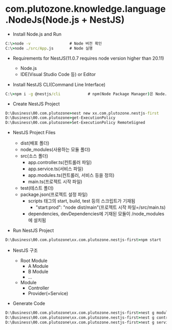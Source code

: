 # com.plutozone.knowledge.language.NodeJs(Node.js + NestJS)


- Install Node.js and Run
```cmd
C:\>node -v					# Node 버전 확인
C:\>node ./src/App.js		# Node 실행
```

- Requirements for NestJS(11.0.7 requires node version higher than 20.11)
	- Node.js
	- IDE(Visual Studio Code 등) or Editor

- Install NestJS CLI(Command Line Interface)
```cmd
C:\>npm i -g @nestjs/cli			# npm(Node Package Manager)은 Node.js의 기본 패키지 관리자
```

- Create NestJS Project
```cmd
D:\Business\00.com.plutozone>nest new xx.com.plutozone.nestjs-first		# 프로젝트(xx.com.plutozone.nestjs-first) 생성
D:\Business\00.com.plutozone>get-ExecutionPolicy						# [참고] 보안 오류 발생 시 현재 권한 상태 확인(Restricted: default로 스크립트 파일 실행 불가) 후 프로젝트 생성 재시도
D:\Business\00.com.plutozone>Set-ExecutionPolicy RemoteSigned			# [참고] 보안 오류 발생 시 VS Code를 관리자 권한으로 실행(RemoteSigned: 본인 또는 서명된 스크립트 실행 가능) 후 프로젝트 생성 재시도
```

- NestJS Project Files
	- dist(배포 폴더)
	- node_modules(사용하는 모듈 폴더)
	- src(소스 폴더)
		- app.controller.ts(컨트롤러 파일)
		- app.service.ts(서비스 파일)
		- app.modules.ts(컨트롤러, 서비스 등을 정의)
		- main.ts(프로젝트 시작 파일)
	- test(테스트 폴더)
	- package.json(프로젝트 설정 파일)
		- scripts 태그의 start, build, test 등의 스크립트가 기재됨
			- "start:prod": "node dist/main"(프로젝트 시작 파일=/src/main.ts)
		- dependencies, devDependencies에 기재된 모듈이 /node_modules에 설치됨

- Run NestJS Project
```cmd
D:\Business\00.com.plutozone\xx.com.plutozone.nestjs-first>npm start	# http://localhost:3000에서 확인
```

- NestJS 구조
	- Root Module
		- A Module
		- B Module
		- ...
	- Module
		- Controller
		- Provider(=Service)

- Generate Code
```cmd
D:\Business\00.com.plutozone\xx.com.plutozone.nestjs-first>nest g module users
D:\Business\00.com.plutozone\xx.com.plutozone.nestjs-first>nest g controller users
D:\Business\00.com.plutozone\xx.com.plutozone.nestjs-first>nest g service users
```